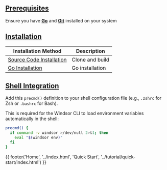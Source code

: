 
## [Prerequisites](#prerequisites)
Ensure you have **[Go](https://golang.org/doc/install)** and **[Git](https://git-scm.com/book/en/v2/Getting-Started-Installing-Git)** installed on your system

## [Installation](#installation)
| Installation Method          | Description         |
|------------------------------|---------------------|
| [Source Code Installation](./install/source-code-installation.md) | Clone and build        |
| [Go Installation](./install/go-installation.md)   | Go installation     |


## [Shell Integration](#shell-integration)

Add this `precmd()` definition to your shell configuration file (e.g., `.zshrc` for Zsh or `.bashrc` for Bash).

This is required for the Windsor CLI to load environment variables automatically in the shell:

```bash
precmd() {
  if command -v windsor >/dev/null 2>&1; then
    eval "$(windsor env)"
  fi
}
```

<div>
{{ footer('Home', '../index.html', 'Quick Start', '../tutorial/quick-start/index.html') }}
</div>

<script>
  document.getElementById('previousButton').addEventListener('click', function() {
    window.location.href = 'index.html'; 
  });

  document.getElementById('nextButton').addEventListener('click', function() {
    window.location.href = '../tutorial/quick-start/index.html'; 
  });
</script>
